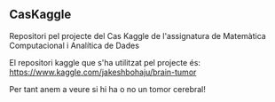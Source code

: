 ## CasKaggle

Repositori pel projecte del Cas Kaggle de l'assignatura de Matemàtica Computacional i Analítica de Dades


El repositori kaggle que s'ha utilitzat pel projecte és: https://www.kaggle.com/jakeshbohaju/brain-tumor

Per tant anem a veure si hi ha o no un tomor cerebral!
